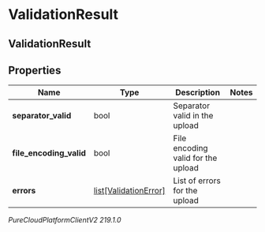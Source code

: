 # ValidationResult

## ValidationResult

## Properties

|Name | Type | Description | Notes|
|------------ | ------------- | ------------- | -------------|
| **separator_valid** | bool | Separator valid in the upload | |
| **file_encoding_valid** | bool | File encoding valid for the upload | |
| **errors** | [list[ValidationError]](ValidationError) | List of errors for the upload | |



_PureCloudPlatformClientV2 219.1.0_
